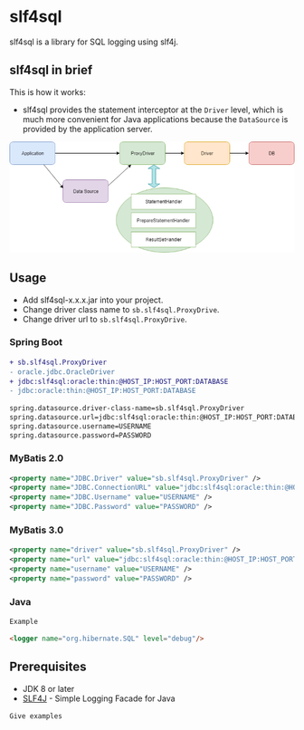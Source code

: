 # slf4sql
slf4sql is a library for SQL logging using slf4j.

## slf4sql in brief

This is how it works:
- slf4sql provides the statement interceptor at the `Driver` level, which is much more convenient for Java applications because the `DataSource` is provided by the application server.

![slf4sql Diagram](slf4sql-diagram.png)

## Usage

- Add slf4sql-x.x.x.jar into your project.
- Change driver class name to `sb.slf4sql.ProxyDrive`.
- Change driver url to `sb.slf4sql.ProxyDrive`.

### Spring Boot
```diff
+ sb.slf4sql.ProxyDriver
- oracle.jdbc.OracleDriver
+ jdbc:slf4sql:oracle:thin:@HOST_IP:HOST_PORT:DATABASE
- jdbc:oracle:thin:@HOST_IP:HOST_PORT:DATABASE
```

```
spring.datasource.driver-class-name=sb.slf4sql.ProxyDriver
spring.datasource.url=jdbc:slf4sql:oracle:thin:@HOST_IP:HOST_PORT:DATABASE
spring.datasource.username=USERNAME
spring.datasource.password=PASSWORD
```

### MyBatis 2.0
```xml
<property name="JDBC.Driver" value="sb.slf4sql.ProxyDriver" />
<property name="JDBC.ConnectionURL" value="jdbc:slf4sql:oracle:thin:@HOST_IP:HOST_PORT:DATABASE" />
<property name="JDBC.Username" value="USERNAME" />
<property name="JDBC.Password" value="PASSWORD" />
```

### MyBatis 3.0
```xml
<property name="driver" value="sb.slf4sql.ProxyDriver" />
<property name="url" value="jdbc:slf4sql:oracle:thin:@HOST_IP:HOST_PORT:DATABASE" />
<property name="username" value="USERNAME" />
<property name="password" value="PASSWORD" />
```
          

### Java
```
Example
```

```html
<logger name="org.hibernate.SQL" level="debug"/>
```

## Prerequisites
* JDK 8 or later
* [SLF4J](https://www.slf4j.org/) - Simple Logging Facade for Java


```
Give examples
```
